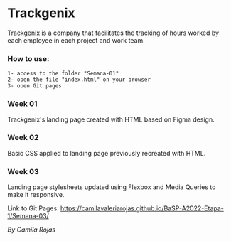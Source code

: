 # Trackgenix

Trackgenix is ​​a company that facilitates the tracking of hours worked by each employee in each project and work team.

### How to use:

```
1- access to the folder "Semana-01"
2- open the file "index.html" on your browser
3- open Git pages
```

### Week 01

Trackgenix's landing page created with HTML based on Figma design.

### Week 02

Basic CSS applied to landing page previously recreated with HTML.

### Week 03

Landing page stylesheets updated using Flexbox and Media Queries to make it responsive.

Link to Git Pages: https://camilavaleriarojas.github.io/BaSP-A2022-Etapa-1/Semana-03/ 

_By Camila Rojas_
